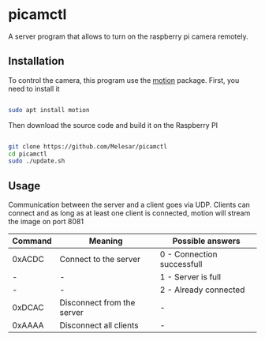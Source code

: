 # picamctl

A server program that allows to turn on the raspberry pi camera remotely.

## Installation

To control the camera, this program use the [motion](https://github.com/Motion-Project/motion) package. First, you need to install it

```bash

sudo apt install motion

```

Then download the source code and build it on the Raspberry PI

```bash

git clone https://github.com/Melesar/picamctl
cd picamctl
sudo ./update.sh

```

## Usage

Communication between the server and a client goes via UDP.
Clients can connect and as long as at least one client is connected, 
motion will stream the image on port 8081

Command | Meaning | Possible answers
--------|---------|--------
0xACDC | Connect to the server | 0 - Connection successfull
-|-|1 - Server is full
-|-|2 - Already connected
0xDCAC | Disconnect from the server | -
0xAAAA | Disconnect all clients | -
